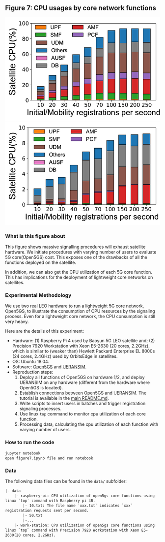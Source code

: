 ## Figure 7: CPU usages by core network functions

<div align=center><img src="./figure7a.pdf" width=""></div>
<div align=center><img src="./figure7b.pdf" width=""></div>

### What is this figure about
This figure shows massive signalling procedures will exhaust satellite hardware. We initiate procedures with varying number of users to evaluate 5G core(Open5GS) cost.
This exposes one of the drawbacks of all the functions deployed on the satellite.

In addition, we can also get the CPU utilization of each 5G core function.
This has implications for the deployment of lightweight core networks on satellites.

### Experimental Methodology

We use two real LEO hardware to run a lightweight 5G core network, Open5GS, to illustrate the consumption of CPU resources by the signaling process. Even for a lightweight core network, the CPU consumption is still very heavy.

Here are the details of this experiment:

+ Hardware: (1) Raspberry Pi 4 used by Baoyun 5G LEO satellite and; (2)
Precision 7920 Workstation with Xeon E5-2630 (20 cores, 2.2GHz), which is  similar to (weaker than) Hewlett Packard Enterprise EL 8000s (24 cores, 2.4GHz) used by OrbitsEdge in satellites.
+ OS: Ubuntu 18.04.
+ Software: [Open5GS](https://open5gs.org) and [UERANSIM](https://github.com/aligungr/UERANSIM).
+ Reproduction steps:
	1. Deploy all functions of Open5GS on hardware 1/2, and deploy UERANSIM on any hardware (different from the hardware where Open5GS is located).
	2. Establish connections between Open5GS and UERANSIM. The tutorial is available in the [main README.md](../../README.md).
	3. Write scripts to insert users in batches and trigger registration signaling processes.
	4. Use linux `top` command to monitor cpu utilization of each core function.
	5. Processing data, calculating the cpu utilization of each function with varying number of users.


### How to run the code
```
jupyter notebook
open figure7.ipynb file and run notebook
```

### Data
The following data files can be found in the `data/` subfolder:

	|- data
		|- raspberry-pi: CPU utilization of open5gs core functions using linux `top` command with Raspberry pi 4B. 
			|- 10.txt: The file name `xxx.txt` indicates `xxx` registration requests sent per second.
			|- 50.txt
			|-...
		|- work-station: CPU utilization of open5gs core functions using linux `top` command with Precision 7920 Workstation with Xeon E5-2630(20 cores, 2.2GHz). 
